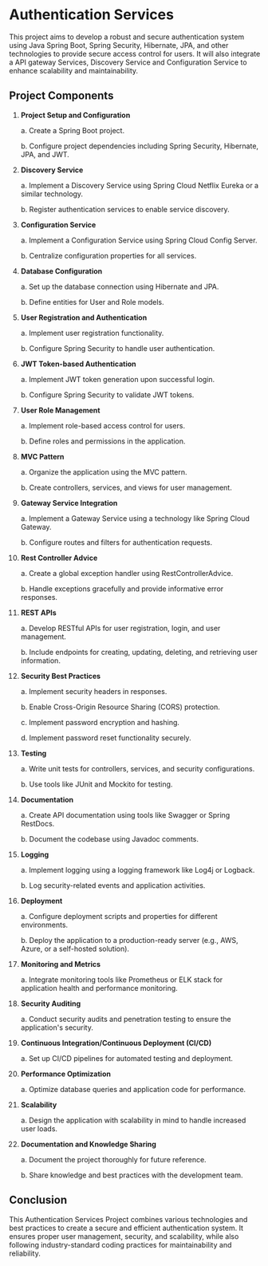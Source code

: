 # Authentication Services
This project aims to develop a robust and
secure authentication system using Java Spring Boot, Spring Security,
Hibernate, JPA, and other technologies to provide secure access control
for users. It will also integrate a API gateway Services, Discovery
Service and Configuration Service to enhance scalability and
maintainability.

## Project Components

1.  **Project Setup and Configuration**

    a.  Create a Spring Boot project.

    b.  Configure project dependencies including Spring Security,
        Hibernate, JPA, and JWT.

2.  **Discovery Service**

    a.  Implement a Discovery Service using Spring Cloud Netflix Eureka
        or a similar technology.

    b.  Register authentication services to enable service discovery.

3.  **Configuration Service**

    a.  Implement a Configuration Service using Spring Cloud Config
        Server.

    b.  Centralize configuration properties for all services.

4.  **Database Configuration**

    a.  Set up the database connection using Hibernate and JPA.

    b.  Define entities for User and Role models.

5.  **User Registration and Authentication**

    a.  Implement user registration functionality.

    b.  Configure Spring Security to handle user authentication.

6.  **JWT Token-based Authentication**

    a.  Implement JWT token generation upon successful login.

    b.  Configure Spring Security to validate JWT tokens.

7.  **User Role Management**

    a.  Implement role-based access control for users.

    b.  Define roles and permissions in the application.

8.  **MVC Pattern**

    a.  Organize the application using the MVC pattern.

    b.  Create controllers, services, and views for user management.

9.  **Gateway Service Integration**

    a.  Implement a Gateway Service using a technology like Spring Cloud
        Gateway.

    b.  Configure routes and filters for authentication requests.

10. **Rest Controller Advice**

    a.  Create a global exception handler using RestControllerAdvice.

    b.  Handle exceptions gracefully and provide informative error
        responses.

11. **REST APIs**

    a.  Develop RESTful APIs for user registration, login, and user
        management.

    b.  Include endpoints for creating, updating, deleting, and
        retrieving user information.

12. **Security Best Practices**

    a.  Implement security headers in responses.

    b.  Enable Cross-Origin Resource Sharing (CORS) protection.

    c.  Implement password encryption and hashing.

    d.  Implement password reset functionality securely.

13. **Testing**

    a.  Write unit tests for controllers, services, and security
        configurations.

    b.  Use tools like JUnit and Mockito for testing.

14. **Documentation**

    a.  Create API documentation using tools like Swagger or Spring
        RestDocs.

    b.  Document the codebase using Javadoc comments.

15. **Logging**

    a.  Implement logging using a logging framework like Log4j or
        Logback.

    b.  Log security-related events and application activities.

16. **Deployment**

    a.  Configure deployment scripts and properties for different
        environments.

    b.  Deploy the application to a production-ready server (e.g., AWS,
        Azure, or a self-hosted solution).

17. **Monitoring and Metrics**

    a.  Integrate monitoring tools like Prometheus or ELK stack for
        application health and performance monitoring.

18. **Security Auditing**

    a.  Conduct security audits and penetration testing to ensure the
        application\'s security.

19. **Continuous Integration/Continuous Deployment (CI/CD)**

    a.  Set up CI/CD pipelines for automated testing and deployment.

20. **Performance Optimization**

    a.  Optimize database queries and application code for performance.

21. **Scalability**

    a.  Design the application with scalability in mind to handle
        increased user loads.

22. **Documentation and Knowledge Sharing**

    a.  Document the project thoroughly for future reference.

    b.  Share knowledge and best practices with the development team.

## Conclusion
This Authentication Services Project combines various
technologies and best practices to create a secure and efficient
authentication system. It ensures proper user management, security, and
scalability, while also following industry-standard coding practices for
maintainability and reliability.
